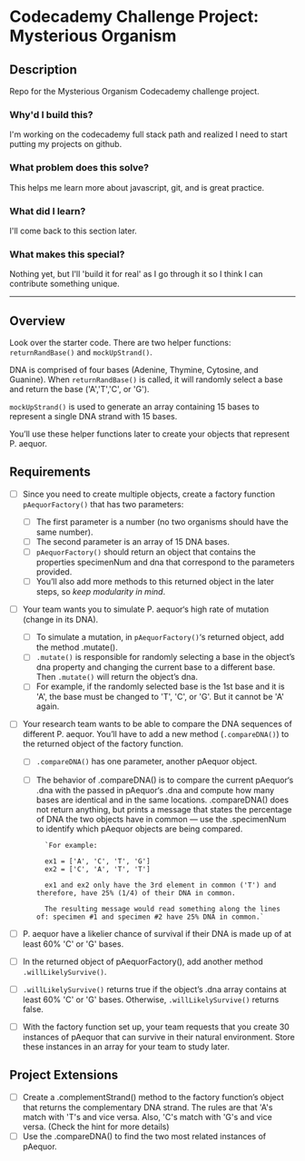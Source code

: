 # Codecademy Challenge Project: Mysterious Organism

## Description
Repo for the Mysterious Organism Codecademy challenge project.

### Why'd I build this?
I'm working on the codecademy full stack path and realized I need to start putting my projects on github. 

### What problem does this solve?
This helps me learn more about javascript, git, and is great practice.

### What did I learn?
I'll come back to this section later.

### What makes this special? 
Nothing yet, but I'll 'build it for real' as I go through it so I think I can contribute something unique.

----------------------

## Overview

Look over the starter code. There are two helper functions: `returnRandBase()` and `mockUpStrand()`.

DNA is comprised of four bases (Adenine, Thymine, Cytosine, and Guanine). When `returnRandBase()` is called, it will randomly select a base and return the base ('A','T','C', or 'G').

`mockUpStrand()` is used to generate an array containing 15 bases to represent a single DNA strand with 15 bases.

You’ll use these helper functions later to create your objects that represent P. aequor.

## Requirements

- [ ] Since you need to create multiple objects, create a factory function `pAequorFactory()` that has two parameters:
    - [ ] The first parameter is a number (no two organisms should have the same number).
    - [ ] The second parameter is an array of 15 DNA bases.
    - [ ] `pAequorFactory()` should return an object that contains the properties specimenNum and dna that correspond to the parameters provided.
    - [ ] You’ll also add more methods to this returned object in the later steps, so *keep modularity in mind*.

- [ ] Your team wants you to simulate P. aequor‘s high rate of mutation (change in its DNA).
    - [ ] To simulate a mutation, in `pAequorFactory()`‘s returned object, add the method .mutate().
    - [ ] `.mutate()` is responsible for randomly selecting a base in the object’s dna property and changing the current base to a different base. Then `.mutate()` will return the object’s dna.
    - [ ] For example, if the randomly selected base is the 1st base and it is 'A', the base must be changed to 'T', 'C', or 'G'. But it cannot be 'A' again.

- [ ] Your research team wants to be able to compare the DNA sequences of different P. aequor. You’ll have to add a new method (`.compareDNA()`) to the returned object of the factory function.
    - [ ] `.compareDNA()` has one parameter, another pAequor object.
    - [ ] The behavior of .compareDNA() is to compare the current pAequor‘s .dna with the passed in pAequor‘s .dna and compute how many bases are identical and in the same locations. .compareDNA() does not return anything, but prints a message that states the percentage of DNA the two objects have in common — use the .specimenNum to identify which pAequor objects are being compared.

            `For example:

            ex1 = ['A', 'C', 'T', 'G']
            ex2 = ['C', 'A', 'T', 'T']

            ex1 and ex2 only have the 3rd element in common ('T') and therefore, have 25% (1/4) of their DNA in common. 
            
            The resulting message would read something along the lines of: specimen #1 and specimen #2 have 25% DNA in common.`

- [ ] P. aequor have a likelier chance of survival if their DNA is made up of at least 60% 'C' or 'G' bases.
- [ ] In the returned object of pAequorFactory(), add another method `.willLikelySurvive()`.
- [ ] `.willLikelySurvive()` returns true if the object’s .dna array contains at least 60% 'C' or 'G' bases. Otherwise, `.willLikelySurvive()` returns false.

- [ ] With the factory function set up, your team requests that you create 30 instances of pAequor that can survive in their natural environment. Store these instances in an array for your team to study later.

## Project Extensions
- [ ] Create a .complementStrand() method to the factory function’s object that returns the complementary DNA strand. The rules are that 'A's match with 'T's and vice versa. Also, 'C's match with 'G's and vice versa. (Check the hint for more details)
- [ ] Use the .compareDNA() to find the two most related instances of pAequor.